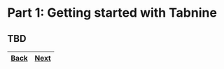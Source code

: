 # Part 1: Getting started with Tabnine

## TBD

| [Back](part-0.md) | [Next](part-2.md) |
| ----------------- | ----------------- |
